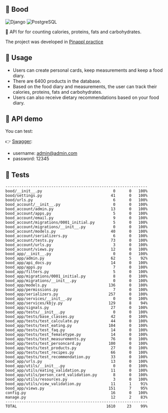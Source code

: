## 🍎 Bood

![Django](https://img.shields.io/badge/Django-darkgreen?style=flat&logo=django&logoColor=white)
![PostgreSQL](https://img.shields.io/badge/PostgreSQL-blue?style=flat&logo=postgresql&logoColor=white)

💪 АPI for for counting calories, proteins, fats and carbohydrates.

The project was developed in [Pinappl practice](https://pnpl.site/)

## 🍏 Usage
- Users can create personal cards, keep measurements and keep a food diary.
- There are 6400 products in the database.
- Based on the food diary and measurements, the user can track their calories, proteins, fats and carbohydrates.
- Users can also receive dietary recommendations based on your food diary.


## 🍪 API demo
You can test:

👉 [Swagger](http://stefanepic.ru/bood/schema/swagger-ui/):

- username: admin@admin.com
- password: 12345

## 🍩 Tests
```Name                                       Stmts   Miss  Cover
--------------------------------------------------------------
bood/__init__.py                               0      0   100%
bood/settings.py                              41      0   100%
bood/urls.py                                   6      0   100%
bood_account/__init__.py                       0      0   100%
bood_account/admin.py                         13      0   100%
bood_account/apps.py                           5      0   100%
bood_account/email.py                          9      0   100%
bood_account/migrations/0001_initial.py        5      0   100%
bood_account/migrations/__init__.py            0      0   100%
bood_account/models.py                        40      0   100%
bood_account/serializers.py                    6      0   100%
bood_account/tests.py                         73      0   100%
bood_account/urls.py                           3      0   100%
bood_account/views.py                         12      0   100%
bood_app/__init__.py                           0      0   100%
bood_app/admin.py                             62      5    92%
bood_app/api_docs.py                          14      0   100%
bood_app/apps.py                               7      0   100%
bood_app/filters.py                            5      0   100%
bood_app/migrations/0001_initial.py            8      0   100%
bood_app/migrations/__init__.py                0      0   100%
bood_app/models.py                           136      0   100%
bood_app/permissions.py                        7      0   100%
bood_app/serializers.py                      257      0   100%
bood_app/services/__init__.py                  0      0   100%
bood_app/services/kbjy.py                    129      8    94%
bood_app/signals.py                           27      0   100%
bood_app/tests/__init__.py                     0      0   100%
bood_app/tests/base_classes.py                42      0   100%
bood_app/tests/test_calculate.py              44      0   100%
bood_app/tests/test_eating.py                104      0   100%
bood_app/tests/test_faq.py                    14      0   100%
bood_app/tests/test_femaletype.py             14      0   100%
bood_app/tests/test_measurements.py           76      0   100%
bood_app/tests/test_personcard.py            100      0   100%
bood_app/tests/test_products.py               27      0   100%
bood_app/tests/test_recipes.py                66      0   100%
bood_app/tests/test_recommendation.py         33      0   100%
bood_app/urls.py                              13      0   100%
bood_app/utils/__init__.py                     0      0   100%
bood_app/utils/eating_validation.py           11      0   100%
bood_app/utils/person_card_validation.py       8      0   100%
bood_app/utils/resources.py                    3      0   100%
bood_app/utils/view_validation.py             11      1    91%
bood_app/views.py                            151      7    95%
config.py                                     16      0   100%
manage.py                                     12      2    83%
--------------------------------------------------------------
TOTAL                                       1610     23    99%
```
